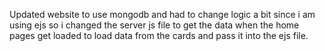 Updated website to use mongodb and had to change logic a bit since i am using ejs so i changed the server js file to get the data when the home pages get loaded to load data from the cards and pass it into the ejs file.